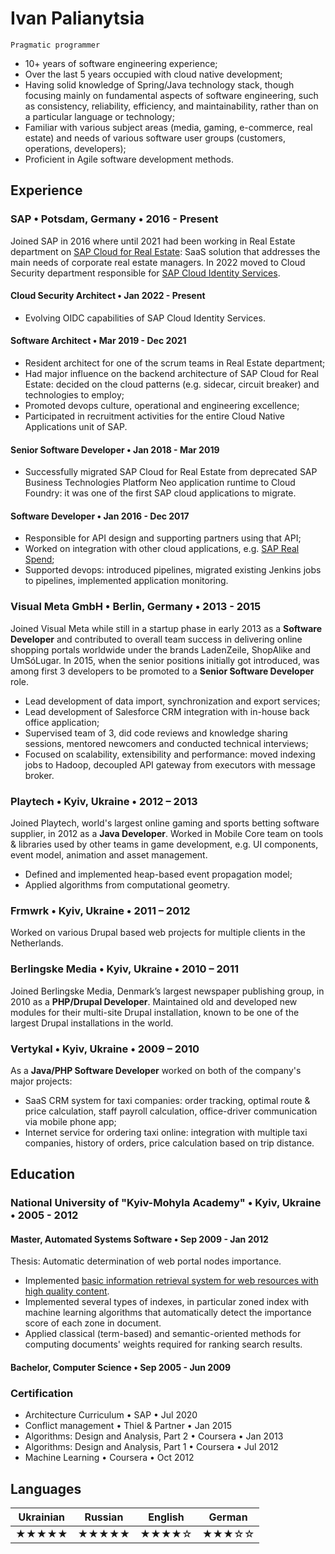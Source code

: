 # Ivan Palianytsia
`Pragmatic programmer`

- 10+ years of software engineering experience;
- Over the last 5 years occupied with cloud native development;
- Having solid knowledge of Spring/Java technology stack, though focusing mainly on fundamental aspects of software
  engineering, such as consistency, reliability, efficiency, and maintainability, rather than on a particular language 
  or technology;
- Familiar with various subject areas (media, gaming, e-commerce, real estate) and needs of various software user 
  groups (customers, operations, developers);
- Proficient in Agile software development methods.

## Experience

### SAP • Potsdam, Germany • 2016 - Present
Joined SAP in 2016 where until 2021 had been working in Real Estate department on
[SAP Cloud for Real Estate](https://www.sap.com/products/real-estate-facilities-mgmt-cloud.html): SaaS solution that
addresses the main needs of corporate real estate managers. In 2022 moved to Cloud Security department responsible for
[SAP Cloud Identity Services](https://help.sap.com/docs/IDENTITY_AUTHENTICATION).

#### Cloud Security Architect • Jan 2022 - Present
- Evolving OIDC capabilities of SAP Cloud Identity Services.

#### Software Architect • Mar 2019 - Dec 2021
- Resident architect for one of the scrum teams in Real Estate department;
- Had major influence on the backend architecture of SAP Cloud for Real Estate: decided on the cloud patterns (e.g. sidecar,
  circuit breaker) and technologies to employ;
- Promoted devops culture, operational and engineering excellence;
- Participated in recruitment activities for the entire Cloud Native Applications unit of SAP.

#### Senior Software Developer • Jan 2018 - Mar 2019
- Successfully migrated SAP Cloud for Real Estate from deprecated SAP Business Technologies Platform Neo application runtime to
  Cloud Foundry: it was one of the first SAP cloud applications to migrate.

#### Software Developer • Jan 2016 - Dec 2017
- Responsible for API design and supporting partners using that API;
- Worked on integration with other cloud applications, e.g. [SAP Real Spend](https://www.sap.com/germany/products/real-time-budget-spend.html);
- Supported devops: introduced pipelines, migrated existing Jenkins jobs to pipelines, implemented application monitoring.

### Visual Meta GmbH • Berlin, Germany • 2013 - 2015
Joined Visual Meta while still in a startup phase in early 2013 as a __Software Developer__ and contributed to overall
team success in delivering online shopping portals worldwide under the brands LadenZeile, ShopAlike and UmSóLugar.
In 2015, when the senior positions initially got introduced, was among first 3 developers to be promoted to a
__Senior Software Developer__ role.

- Lead development of data import, synchronization and export services;
- Lead development of Salesforce CRM integration with in-house back office application;
- Supervised team of 3, did code reviews and knowledge sharing sessions, mentored newcomers and conducted technical
  interviews;
- Focused on scalability, extensibility and performance: moved indexing jobs to Hadoop, decoupled API gateway from
  executors with message broker.

### Playtech • Kyiv, Ukraine • 2012 – 2013
Joined Playtech, world's largest online gaming and sports betting software supplier, in 2012 as a __Java Developer__. Worked in Mobile Core team on 
tools & libraries used by other teams in game development, e.g. UI components, event model, animation and asset management.

- Defined and implemented heap-based event propagation model;
- Applied algorithms from computational geometry.

### Frmwrk • Kyiv, Ukraine • 2011 – 2012
Worked on various Drupal based web projects for multiple clients in the Netherlands.

### Berlingske Media • Kyiv, Ukraine • 2010 – 2011
Joined Berlingske Media, Denmark’s largest newspaper publishing group, in 2010 as a __PHP/Drupal Developer__.
Maintained old and developed new modules for their multi-site Drupal installation, known to be one of the largest
Drupal installations in the world.

### Vertykal • Kyiv, Ukraine • 2009 – 2010
As a __Java/PHP Software Developer__ worked on both of the company's major projects:
- SaaS CRM system for taxi companies: order tracking, optimal route & price calculation, staff payroll calculation,
  office-driver communication via mobile phone app;
- Internet service for ordering taxi online: integration with multiple taxi companies, history of orders, price
  calculation based on trip distance.

## Education

###  National University of "Kyiv-Mohyla Academy" •  Kyiv, Ukraine •  2005 - 2012

#### Master, Automated Systems Software • Sep 2009 - Jan 2012

Thesis: Automatic determination of web portal nodes importance.
- Implemented [basic information retrieval system for web resources with high quality content](https://github.com/palianytsia/information-retrieval).
- Implemented several types of indexes, in particular zoned index with machine learning algorithms that automatically
  detect the importance score of each zone in document.
- Applied classical (term-based) and semantic-oriented methods for computing documents' weights required for ranking
  search results.

#### Bachelor, Computer Science • Sep 2005 - Jun 2009

### Certification
- Architecture Curriculum • SAP • Jul 2020
- Conflict management • Thiel & Partner • Jan 2015
- Algorithms: Design and Analysis, Part 2 • Coursera • Jan 2013
- Algorithms: Design and Analysis, Part 1 • Coursera • Jul 2012
- Machine Learning • Coursera • Oct 2012

## Languages

| Ukrainian | Russian | English | German |
| ----- | ----- | ----- | ----- |
| ★★★★★ | ★★★★★ | ★★★★☆ | ★★★☆☆ |
